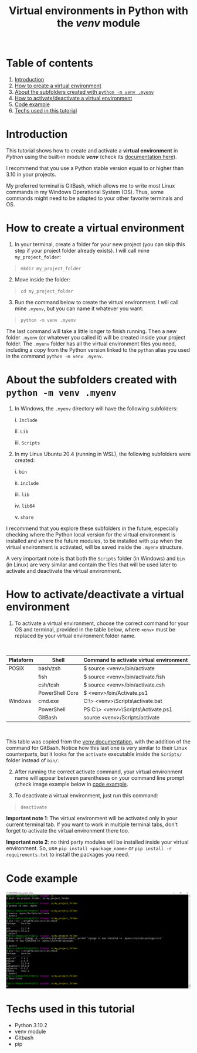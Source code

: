 <h1 align="center">Virtual environments in Python with the <em>venv</em> module</h1>

<br />

# Table of contents

1. [Introduction](#Introduction)
2. [How to create a virtual environment](#how-to-create-a-virtual-environment)
3. [About the subfolders created with `python -m venv .myenv`](#about-the-subfolders-created-with-python--m-venv-myenv)
4. [How to activate/deactivate a virtual environment](#how-to-activatedeactivate-a-virtual-environment)
5. [Code example](#code-example)
6. [Techs used in this tutorial](#techs-used-in-this-tutorial)

# Introduction

This tutorial shows how to create and activate a **virtual environment** in *Python* using the built-in module ***venv*** (check its [documentation here](https://docs.python.org/3/library/venv.html)).

I recommend that you use a Python stable version equal to or higher than 3.10 in your projects.

My preferred terminal is GitBash, which allows me to write most Linux commands in my Windows Operational System (OS). Thus, some commands might need to be adapted to your other favorite terminals and OS. 

# How to create a virtual environment

1. In your terminal, create a folder for your new project (you can skip this step if your project folder already exists). I will call mine `my_project_folder`:

>  ```mkdir my_project_folder```

2. Move inside the folder:

>  ```cd my_project_folder```

3. Run the command below to create the virtual environment.  I will call mine `.myenv`, but you can name it whatever you want:

>  ```python -m venv .myenv```

The last command will take a little longer to finish running. Then a new folder `.myenv` (or whatever you called it) will be created inside your project folder. The `.myenv` folder has all the virtual environment files you need, including a copy from the Python version linked to the `python` alias you used in the command `python -m venv .myenv`.

# About the subfolders created with `python -m venv .myenv`

1. In Windows, the `.myenv` directory will have the following subfolders:

    i. `Include`

    ii. `Lib`
 
    iii. `Scripts`

2. In my Linux Ubuntu 20.4 (running in WSL), the following subfolders were created:
  
    i. `bin`
  
    ii. `include`
  
    iii. `lib`
  
    iv. `lib64`
    
    v. `share`

I recommend that you explore these subfolders in the future, especially checking where the Python local version for the virtual environment is installed and where the future modules, to be installed with `pip` when the virtual environment is activated, will be saved inside the `.myenv` structure.

A very important note is that both the `Scripts` folder (in Windows) and `bin` (in Linux) are very similar and contain the files that will be used later to activate and deactivate the virtual environment.

# How to activate/deactivate a virtual environment

1. To activate a virtual environment, choose the correct command for your OS and terminal, provided in the table below, where `<env>` must be replaced by your virtual environment folder name.

<br />
<div align="center">

Plataform  | Shell | Command to activate virtual environment
--- | --- | ---
POSIX | bash/zsh | $ source \<venv\>/bin/activate
&nbsp; | fish  | $ source \<venv\>/bin/activate.fish
&nbsp; | csh/tcsh | $ source \<venv\>/bin/activate.csh
&nbsp; | PowerShell Core | $ \<venv\>/bin/Activate.ps1
Windows | cmd.exe | C:\\> \<venv\>\Scripts\activate.bat
&nbsp; | PowerShell | PS C:\\> \<venv\>\Scripts\Activate.ps1
&nbsp; | GitBash | source \<venv\>/Scripts/activate
    
</div>
<br />
    
This table was copied from the [venv documentation](https://docs.python.org/3/library/venv.html), with the addition of the command for GitBash. Notice how this last one is very similar to their Linux counterparts, but it looks for the `activate` executable inside the `Scripts/` folder instead of `bin/`.

2. After running the correct activate command, your virtual environment name will appear between parentheses on your command line prompt (check image example below in [code example](#code-example).

3. To deactivate a virtual environment, just run this command:
> ```deactivate```
    
**Important note 1**: The virtual environment will be activated only in your current terminal tab. If you want to work in multiple terminal tabs, don't forget to activate the virtual environment there too.
    
**Important note 2**: no third party modules will be installed inside your virtual environment. So, use `pip install <package_name>` or `pip install -r requirements.txt` to install the packages you need.

# Code example
  
<p align="center">
    <img align="center" src="terminal_commands.png" alt="example code" width="850px" />
</p>

# Techs used in this tutorial

* Python 3.10.2
* venv module
* Gitbash
* pip

